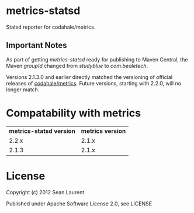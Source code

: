 # metrics-statsd

Statsd reporter for codahale/metrics.

## Important Notes

As part of getting _metrics-statsd_ ready for publishing to Maven Central, the Maven _groupId_ changed from _studyblue_ to _com.bealetech_.

Versions 2.1.3.0 and earlier directly matched the versioning of official releases of [codahale/metrics](https://github.com/codahale/metrics). Future versions, starting with 2.2.0, will no longer match.

# Compatability with metrics

<table>
  <tr>
    <td><strong>metrics-statsd version</strong></td> 
    <td><strong>metrics version</strong></td> 
  </tr>
  <tr>
  	<td>2.2.x</td>
  	<td>2.1.x</td>
  </tr>  
  <tr>
  	<td>2.1.3</td>
  	<td>2.1.x</td>
  </tr>  
</table>


# License

Copyright (c) 2012 Sean Laurent

Published under Apache Software License 2.0, see LICENSE
